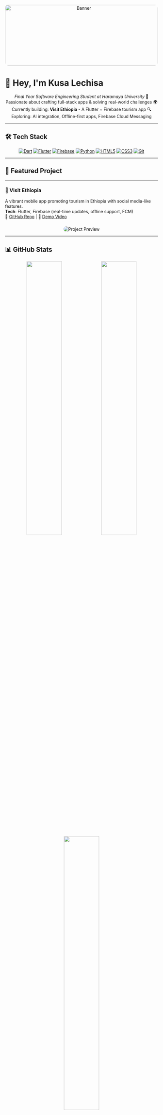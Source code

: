 <!-- Profile Banner -->
<p align="center">
  <img src="https://github.com/kusalechisa/kusalechisa/assets/banner-image.png" alt="Banner" style="border-radius: 10px; width: 100%; max-height: 200px; object-fit: cover;">
</p>

# 👋 Hey, I'm Kusa Lechisa

<div align="center">
  <em>Final Year Software Engineering Student at Haramaya University</em>  
  🚀 Passionate about crafting full-stack apps & solving real-world challenges  
  🌍 Currently building: <strong>Visit Ethiopia</strong> - A Flutter + Firebase tourism app  
  🔍 Exploring: AI integration, Offline-first apps, Firebase Cloud Messaging
</div>

---

## 🛠️ Tech Stack

<p align="center">
  <a href="https://dart.dev" target="_blank"><img src="https://img.shields.io/badge/Dart-0175C2?style=flat-square&logo=dart&logoColor=white" alt="Dart" /></a>
  <a href="https://flutter.dev" target="_blank"><img src="https://img.shields.io/badge/Flutter-02569B?style=flat-square&logo=flutter&logoColor=white" alt="Flutter" /></a>
  <a href="https://firebase.google.com" target="_blank"><img src="https://img.shields.io/badge/Firebase-FFCA28?style=flat-square&logo=firebase&logoColor=black" alt="Firebase" /></a>
  <a href="https://www.python.org" target="_blank"><img src="https://img.shields.io/badge/Python-3776AB?style=flat-square&logo=python&logoColor=white" alt="Python" /></a>
  <a href="https://developer.mozilla.org/en-US/docs/Web/HTML" target="_blank"><img src="https://img.shields.io/badge/HTML5-E34F26?style=flat-square&logo=html5&logoColor=white" alt="HTML5" /></a>
  <a href="https://developer.mozilla.org/en-US/docs/Web/CSS" target="_blank"><img src="https://img.shields.io/badge/CSS3-1572B6?style=flat-square&logo=css3&logoColor=white" alt="CSS3" /></a>
  <a href="https://git-scm.com" target="_blank"><img src="https://img.shields.io/badge/Git-F05032?style=flat-square&logo=git&logoColor=white" alt="Git" /></a>
</p>

---

## 🌟 Featured Project
---
### 🚀 Visit Ethiopia
A vibrant mobile app promoting tourism in Ethiopia with social media-like features.  
**Tech**: Flutter, Firebase (real-time updates, offline support, FCM)  
🔗 [GitHub Repo](https://github.com/kusalechisa/visit-ethiopia) | 📱 [Demo Video](#)

<div align="center">
  <img src="https://via.placeholder.com/300x150.png?text=Visit+Ethiopia+Preview" alt="Project Preview" style="border-radius: 8px; margin-top: 10px;">
</div>


---
## 📊 GitHub Stats

<p align="center">
  <img src="https://github-readme-stats.vercel.app/api?username=kusalechisa&show_icons=true&theme=dracula&hide_border=true&count_private=true" width="48%" />
  <img src="https://github-readme-streak-stats.herokuapp.com/?user=kusalechisa&theme=dracula&hide_border=true" width="48%" />
</p>

<p align="center">
  <img src="https://github-readme-stats.vercel.app/api/top-langs/?username=kusalechisa&layout=compact&theme=dracula&hide_border=true" width="48%" />
</p>

---

## 📝 Blog & Insights

I occasionally write about software engineering, tech discoveries, and learning tips.  
🔗 [My Blog](https://kusalechisa.netlify.app)

---

---

### 📱 Visit Ethiopia - App Screenshots

<div align="center">
  <img src="https://github.com/kusalechisa/kusalechisa/blob/main/Screenshot_20250522-130303.jpg" width="200" style="display:inline-block; border-radius: 12px; margin: 15px;" />
  <img src="https://github.com/kusalechisa/kusalechisa/blob/main/Screenshot_20250522-130447.jpg" width="200" style="display:inline-block; border-radius: 12px; margin: 15px;" />
  <img src="https://github.com/kusalechisa/kusalechisa/blob/main/Screenshot_20250522-130504.jpg" width="200" style="display:inline-block; border-radius: 12px; margin: 15px;" />
  <img src="https://github.com/kusalechisa/kusalechisa/blob/main/Screenshot_20250522-130742.jpg" width="200" style="display:inline-block; border-radius: 12px; margin: 15px;" />
  <img src="https://github.com/kusalechisa/kusalechisa/blob/main/Screenshot_20250522-130758.jpg" width="200" style="display:inline-block; border-radius: 12px; margin: 15px;" />
  <img src="https://github.com/kusalechisa/kusalechisa/blob/main/Screenshot_20250522-130825.jpg" width="200" style="display:inline-block; border-radius: 12px; margin: 15px;" />
  <img src="https://github.com/kusalechisa/kusalechisa/blob/main/Screenshot_20250522-130835.jpg" width="200" style="display:inline-block; border-radius: 12px; margin: 15px;" />
  <img src="https://github.com/kusalechisa/kusalechisa/blob/main/Screenshot_20250522-130852.jpg" width="200" style="display:inline-block; border-radius: 12px; margin: 15px;" />
  <img src="https://github.com/kusalechisa/kusalechisa/blob/main/Screenshot_20250522-130901.jpg" width="200" style="display:inline-block; border-radius: 12px; margin: 15px;" />
  <img src="https://github.com/kusalechisa/kusalechisa/blob/main/Screenshot_20250522-130905.jpg" width="200" style="display:inline-block; border-radius: 12px; margin: 15px;" />
   <img src="https://github.com/kusalechisa/kusalechisa/blob/main/Screenshot_20250523-010406.jpg" width="200" style="display:inline-block; border-radius: 12px; margin: 15px;" />
   <img src="https://github.com/kusalechisa/kusalechisa/blob/main/Screenshot_20250522-131316.jpg" width="200" style="display:inline-block; border-radius: 12px; margin: 15px;" />
   <img src="https://github.com/kusalechisa/kusalechisa/blob/main/Screenshot_20250522-131312.jpg" width="200" style="display:inline-block; border-radius: 12px; margin: 15px;" />
   <img src="https://github.com/kusalechisa/kusalechisa/blob/main/Screenshot_20250522-131256.jpg" width="200" style="display:inline-block; border-radius: 12px; margin: 15px;" />
   <img src="https://github.com/kusalechisa/kusalechisa/blob/main/Screenshot_20250522-131236.jpg" width="200" style="display:inline-block; border-radius: 12px; margin: 15px;" />
</div>


---

## 📬 Let’s Connect

<p align="center">
  <a href="https://kusalechisa.netlify.app"><img src="https://img.shields.io/badge/Portfolio-1DA1F2?style=flat-square&logo=web&logoColor=white" /></a>
  <a href="https://linkedin.com/in/kusalechisa"><img src="https://img.shields.io/badge/LinkedIn-0A66C2?style=flat-square&logo=linkedin&logoColor=white" /></a>
  <a href="mailto:kusalechisa@gmail.com"><img src="https://img.shields.io/badge/Email-D14836?style=flat-square&logo=gmail&logoColor=white" /></a>
</p>

---

<div align="center">
  <em>“Code is like humor. When you have to explain it, it’s bad.” – Cory House</em>
</div>

<p align="center">
  Thanks for stopping by! ⭐ Give my repos a star if you like my work!
</p>
